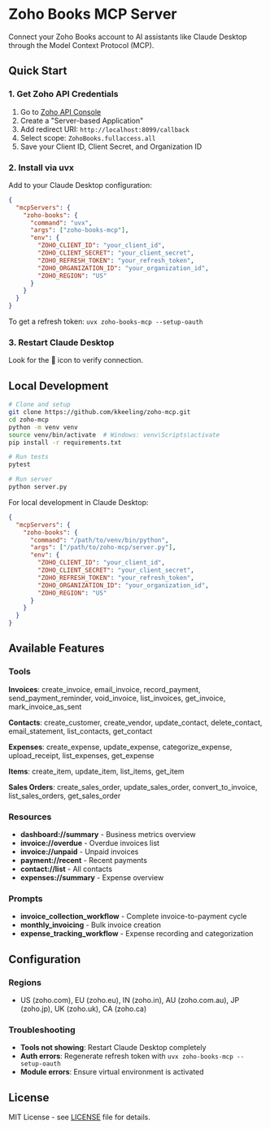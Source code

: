 # Zoho Books MCP Server

Connect your Zoho Books account to AI assistants like Claude Desktop through the Model Context Protocol (MCP).

## Quick Start

### 1. Get Zoho API Credentials

1. Go to [Zoho API Console](https://api-console.zoho.com/)
2. Create a "Server-based Application"
3. Add redirect URI: `http://localhost:8099/callback`
4. Select scope: `ZohoBooks.fullaccess.all`
5. Save your Client ID, Client Secret, and Organization ID

### 2. Install via uvx

Add to your Claude Desktop configuration:

```json
{
  "mcpServers": {
    "zoho-books": {
      "command": "uvx",
      "args": ["zoho-books-mcp"],
      "env": {
        "ZOHO_CLIENT_ID": "your_client_id",
        "ZOHO_CLIENT_SECRET": "your_client_secret",
        "ZOHO_REFRESH_TOKEN": "your_refresh_token",
        "ZOHO_ORGANIZATION_ID": "your_organization_id",
        "ZOHO_REGION": "US"
      }
    }
  }
}
```

To get a refresh token: `uvx zoho-books-mcp --setup-oauth`

### 3. Restart Claude Desktop

Look for the 🔌 icon to verify connection.

## Local Development

```bash
# Clone and setup
git clone https://github.com/kkeeling/zoho-mcp.git
cd zoho-mcp
python -m venv venv
source venv/bin/activate  # Windows: venv\Scripts\activate
pip install -r requirements.txt

# Run tests
pytest

# Run server
python server.py
```

For local development in Claude Desktop:
```json
{
  "mcpServers": {
    "zoho-books": {
      "command": "/path/to/venv/bin/python",
      "args": ["/path/to/zoho-mcp/server.py"],
      "env": {
        "ZOHO_CLIENT_ID": "your_client_id",
        "ZOHO_CLIENT_SECRET": "your_client_secret",
        "ZOHO_REFRESH_TOKEN": "your_refresh_token",
        "ZOHO_ORGANIZATION_ID": "your_organization_id",
        "ZOHO_REGION": "US"
      }
    }
  }
}
```

## Available Features

### Tools

**Invoices**: create_invoice, email_invoice, record_payment, send_payment_reminder, void_invoice, list_invoices, get_invoice, mark_invoice_as_sent

**Contacts**: create_customer, create_vendor, update_contact, delete_contact, email_statement, list_contacts, get_contact

**Expenses**: create_expense, update_expense, categorize_expense, upload_receipt, list_expenses, get_expense

**Items**: create_item, update_item, list_items, get_item

**Sales Orders**: create_sales_order, update_sales_order, convert_to_invoice, list_sales_orders, get_sales_order

### Resources

- **dashboard://summary** - Business metrics overview
- **invoice://overdue** - Overdue invoices list
- **invoice://unpaid** - Unpaid invoices
- **payment://recent** - Recent payments
- **contact://list** - All contacts
- **expenses://summary** - Expense overview

### Prompts

- **invoice_collection_workflow** - Complete invoice-to-payment cycle
- **monthly_invoicing** - Bulk invoice creation
- **expense_tracking_workflow** - Expense recording and categorization

## Configuration

### Regions
- US (zoho.com), EU (zoho.eu), IN (zoho.in), AU (zoho.com.au), JP (zoho.jp), UK (zoho.uk), CA (zoho.ca)

### Troubleshooting
- **Tools not showing**: Restart Claude Desktop completely
- **Auth errors**: Regenerate refresh token with `uvx zoho-books-mcp --setup-oauth`
- **Module errors**: Ensure virtual environment is activated

## License

MIT License - see [LICENSE](LICENSE) file for details.